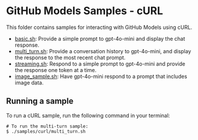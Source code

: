 # GitHub Models Samples - cURL

This folder contains samples for interacting with GitHub Models using cURL.

- [basic.sh](basic.sh): Provide a simple prompt to gpt-4o-mini and display the chat response.
- [multi_turn.sh](multi_turn.sh): Provide a conversation history to gpt-4o-mini, and display the response to the most recent chat prompt.
- [streaming.sh](streaming.sh): Respond to a simple prompt to gpt-4o-mini and provide the response one token at a time.
- [image_sample.sh](image_sample.sh): Have gpt-4o-mini respond to a prompt that includes image data.

## Running a sample

To run a cURL sample, run the following command in your terminal:

```shell
# To run the multi-turn sample:
$ ./samples/curl/multi_turn.sh
```
